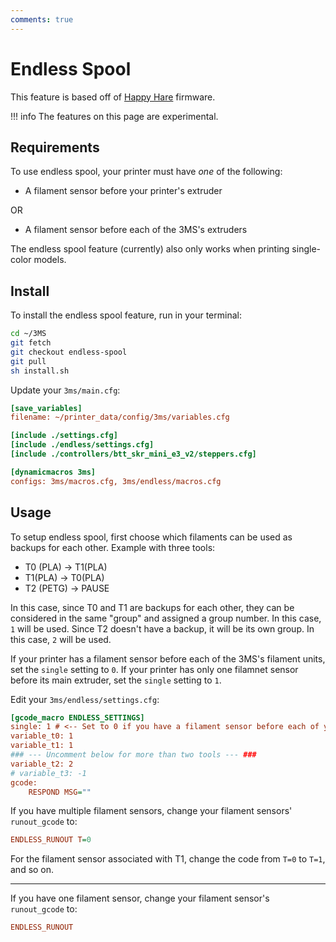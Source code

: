 ```yaml
---
comments: true
---
```


# Endless Spool

This feature is based off of [Happy Hare](https://github.com/moggieuk/Happy-Hare) firmware.

!!! info
    The features on this page are experimental.

## Requirements

To use endless spool, your printer must have *one* of the following:

- A filament sensor before your printer's extruder

OR

- A filament sensor before each of the 3MS's extruders

The endless spool feature (currently) also only works when printing single-color models.

## Install

To install the endless spool feature, run in your terminal:

```sh
cd ~/3MS
git fetch
git checkout endless-spool
git pull
sh install.sh
```

Update your `3ms/main.cfg`:

```cfg title="3ms/main.cfg" hl_lines="5 9"
[save_variables]
filename: ~/printer_data/config/3ms/variables.cfg

[include ./settings.cfg]
[include ./endless/settings.cfg]
[include ./controllers/btt_skr_mini_e3_v2/steppers.cfg]

[dynamicmacros 3ms]
configs: 3ms/macros.cfg, 3ms/endless/macros.cfg
```

## Usage

To setup endless spool, first choose which filaments can be used as backups for each other. Example with three tools:

- T0 (PLA) -> T1(PLA)
- T1(PLA) -> T0(PLA)
- T2 (PETG) -> PAUSE

In this case, since T0 and T1 are backups for each other, they can be considered in the same "group" and assigned a group number. In this case, `1` will be used. Since T2 doesn't have a backup, it will be its own group. In this case, `2` will be used.

If your printer has a filament sensor before each of the 3MS's filament units, set the `single` setting to `0`. If your printer has only one filamnet sensor before its main extruder, set the `single` setting to `1`.

Edit your `3ms/endless/settings.cfg`:

```cfg title="3ms/endless/settings.cfg" hl_lines="2-4 6"
[gcode_macro ENDLESS_SETTINGS]
single: 1 # <-- Set to 0 if you have a filament sensor before each of your 3MS extruders. Set to 1 if you have one filament sensor right before your printer's extruder.
variable_t0: 1
variable_t1: 1
### --- Uncomment below for more than two tools --- ###
variable_t2: 2
# variable_t3: -1
gcode:
    RESPOND MSG=""
```

If you have multiple filament sensors, change your filament sensors' `runout_gcode` to:

```cfg
ENDLESS_RUNOUT T=0
```

For the filament sensor associated with T1, change the code from `T=0` to `T=1`, and so on.

---

If you have one filament sensor, change your filament sensor's `runout_gcode` to:

```cfg
ENDLESS_RUNOUT
```